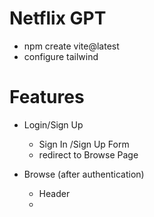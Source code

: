 # Netflix GPT

- npm create vite@latest
- configure tailwind

# Features

- Login/Sign Up

  - Sign In /Sign Up Form
  - redirect to Browse Page

- Browse (after authentication)
  - Header
  -
